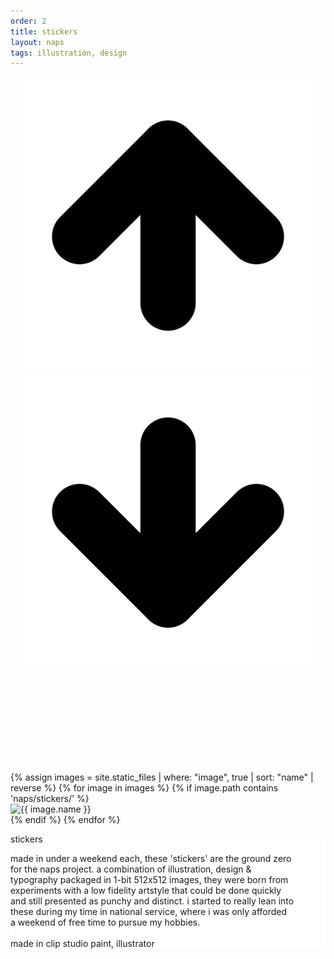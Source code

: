 ```yaml
---
order: 2
title: stickers
layout: naps
tags: illustration, design
---
```


<style>
    .stickertext {
        max-width: 480px;
    }
@media (max-aspect-ratio: 1/1) {
    .stickertext {
        max-width: 90%;
    }
    .image-gallery {
      margin-top: 10rem;
    }
}
</style>

<div class="container">
    <div class="container-item" style="align-items:center;flex-flow:row">
        <div id="stickerGallery" class="navbuttons" style="top:unset;left:unset;margin:1rem">
            <div class="button naps roundicon" id="previousItem" title="previous">
                <img src="/assets/site/up.svg">
            </div>
            <div class="button naps roundicon" id="nextItem" title="next">
                <img src="/assets/site/down.svg">
            </div>
        </div>
        <div class="image-gallery" id="stickerGallery">
            {% assign images = site.static_files | where: "image", true | sort: "name" | reverse %}
            {% for image in images %}
                {% if image.path contains 'naps/stickers/' %}
                    <div class="gallery-item">
                        <img src="{{ image.path }}" alt="{{ image.name }}" class="clickable naps-img">
                    </div>
                {% endif %}
            {% endfor %}
        </div>
        <div id="observer" style="position:absolute;height:20px;width:20px"></div>
    </div>
    <div class="container-item header" style="z-index:2;background:white">
        <p class="naps-title">stickers</p>
        <p class="binary stickertext">made in under a weekend each, these 'stickers' are the ground zero for the naps project. a combination of illustration, design & typography packaged in 1-bit 512x512 images, they were born from experiments with a low fidelity artstyle that could be done quickly and still presented as punchy and distinct. i started to really lean into these during my time in national service, where i was only afforded a weekend of free time to pursue my hobbies. <br><br> made in clip studio paint, illustrator</p>
    </div>
</div>

<script>
document.addEventListener('DOMContentLoaded', function() {
    const galleries = document.querySelectorAll('.navbuttons');

    galleries.forEach(nav => {
        const navId = nav.id;
        const gallery = document.querySelector(`.image-gallery[id="${navId}"]`);
        if (!gallery) return;

        const prevBtn = nav.querySelector(`#previousItem${navId.replace('stickerGallery', '')}`);
        const nextBtn = nav.querySelector(`#nextItem${navId.replace('stickerGallery', '')}`);

        // Function to get the current item index based on center alignment
        function getCurrentItemIndex() {
            const items = Array.from(gallery.children);
            const galleryCenter = gallery.clientHeight / 2 + gallery.scrollTop; // Center of the visible gallery area
            let closestIndex = 0;
            let closestDistance = Infinity;

            items.forEach((item, index) => {
                const itemCenter = item.offsetTop + (item.offsetHeight / 2); // Center of the item
                const distance = Math.abs(galleryCenter - itemCenter); // Distance from the center of the gallery to the center of the item

                if (distance < closestDistance) {
                    closestDistance = distance;
                    closestIndex = index;
                }
            });
            return closestIndex;
        }

        function scrollToItem(index) {
            const items = gallery.children;
            const targetItem = items[index];
            if (targetItem) {
                gallery.scrollTo({
                    top: targetItem.offsetTop - (gallery.clientHeight / 2) + (targetItem.offsetHeight / 2), // Center the item
                    behavior: 'smooth'
                });
                updateButtonVisibility(index, items.length);
            }
        }

        function updateButtonVisibility(currentIndex, totalItems) {
            if (currentIndex === 0) {
                prevBtn.style.visibility = 'hidden';
            } else {
                prevBtn.style.visibility = 'visible';
            }

            if (currentIndex === totalItems - 1) {
                nextBtn.style.visibility = 'hidden';
            } else {
                nextBtn.style.visibility = 'visible';
            }
        }

        prevBtn.addEventListener('click', function() {
            const currentIndex = getCurrentItemIndex();
            if (currentIndex > 0) {
                scrollToItem(currentIndex - 1);
            }
        });

        nextBtn.addEventListener('click', function() {
            const currentIndex = getCurrentItemIndex();
            if (currentIndex < gallery.children.length - 1) {
                scrollToItem(currentIndex + 1);
            }
        });

        let isScrolling;
        gallery.addEventListener('scroll', function() {
            window.clearTimeout(isScrolling);
            isScrolling = setTimeout(function() {
                const currentIndex = getCurrentItemIndex();
                updateButtonVisibility(currentIndex, gallery.children.length);
            }, 100);
        });

        const initialIndex = 0;
        updateButtonVisibility(initialIndex, gallery.children.length);
    });
});

</script>

